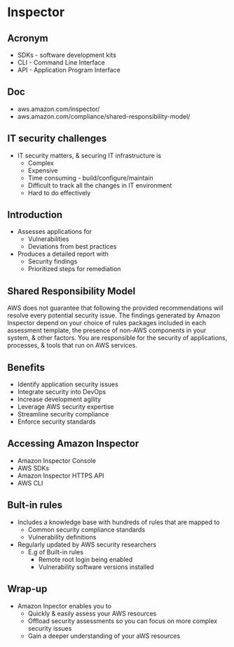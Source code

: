 # Inspector

## Acronym
* SDKs - software development kits
* CLI - Command Line Interface
* API - Application Program Interface

## Doc
* aws.amazon.com/inspector/
* aws.amazon.com/compliance/shared-responsibility-model/

## IT security challenges
* IT security matters, & securing IT infrastructure is
  * Complex
  * Expensive
  * Time consuming - build/configure/maintain
  * Difficult to track all the changes in IT environment
  * Hard to do effectively

## Introduction 
* Assesses applications for
  * Vulnerabilities
  * Deviations from best practices
* Produces a detailed report with
  * Security findings
  * Prioritized steps for remediation
  
## Shared Responsibility Model
AWS does not guarantee that following the provided recommendations
will resolve every potential security issue. The findings generated by
Amazon Inspector depend on your choice of rules packages included in
each assessment template, the presence of non-AWS components in your
system, & other factors. You are responsible for the security of
applications, processes, & tools that run on AWS services.

## Benefits 
* Identify application security issues
* Integrate security into DevOps
* Increase development agility
* Leverage AWS security expertise
* Streamline security compliance
* Enforce security standards

## Accessing Amazon Inspector
* Amazon Inspector Console
* AWS SDKs
* Amazon Inspector HTTPS API
* AWS CLI

## Bult-in rules 
* Includes a knowledge base with hundreds of rules that are mapped to
  * Common security compliance standards
  * Vulnerability definitions
* Regularly updated by AWS security researchers
  * E.g of Built-in rules
    * Remote root login being enabled
    * Vulnerability software versions installed

## Wrap-up
* Amazon Inpector enables you to
  * Quickly & easily assess your AWS resources
  * Offload security assessments so you can focus on more complex security issues
  * Gain a deeper understanding of your aWS resources
  
